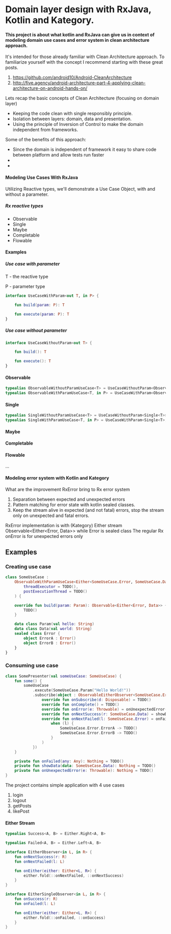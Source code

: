 # Domain layer design with RxJava, Kotlin and Kategory.
 
#### This project is about what kotlin and RxJava can give us in context of modeling domain use cases and error system in clean architecture approach.

It's intended for those already familiar with Clean Architecture approach. 
To familiarize yourself with the concept I recommend starting 
with these great posts.

1. https://github.com/android10/Android-CleanArchitecture
2. http://five.agency/android-architecture-part-4-applying-clean-architecture-on-android-hands-on/

Lets recap the basic concepts of Clean Architecture (focusing on domain layer)

* Keeping the code clean with single responsibly principle.
* Isolation between layers: domain, data and presentation.
* Using the principle of Inversion of Control to make the domain independent from frameworks.

Some of the benefits of this approach:
* Since the domain is independent of framework it easy to share code between platform
and allow tests run faster
*
*



#### Modeling Use Cases With RxJava
Utilizing Reactive types, we'll demonstrate a Use Case Object, with and without a parameter.
  
##### Rx reactive types   
* Observable  
* Single  
* Maybe
* Completable
* Flowable

#### Examples 
##### Use case with parameter

T - the reactive type 

P - parameter type 

```kotlin
interface UseCaseWithParam<out T, in P> {

    fun build(param: P): T

    fun execute(param: P): T
}
```

##### Use case without parameter
```kotlin
interface UseCaseWithoutParam<out T> {

    fun build(): T

    fun execute(): T
}
```

#### Observable
```kotlin
typealias ObservableWithoutParamUseCase<T> = UseCaseWithoutParam<Observable<T>>
typealias ObservableWithParamUseCase<T, in P> = UseCaseWithParam<Observable<T>, P>
```

#### Single
```kotlin
typealias SingleWithoutParamUseCase<T> = UseCaseWithoutParam<Single<T>>
typealias SingleWithParamUseCase<T, in P> = UseCaseWithParam<Single<T>, P>
```

#### Maybe
#### Completable
#### Flowable

...

#### Modeling error system with Kotlin and Kategory  

What are the improvement RxError bring to Rx error system 

1. Separation between expected and unexpected errors
2. Pattern matching for error state with kotlin sealed classes.
3. Keep the stream alive in expected (and not fatal) errors, stop  the stream only on unexpected and fatal errors.  


RxError implementation is with (Kategory) Either stream Observable<Either<Error, Data>>
while Error is sealed class 
The regular Rx onError is for unexpected errors only 
  
## Examples

### Creating use case  
```kotlin
class SomeUseCase :
    ObservableWithParamUseCase<Either<SomeUseCase.Error, SomeUseCase.Data>, SomeUseCase.Param>(
        threadExecutor = TODO(),
        postExecutionThread = TODO()
    ) {

    override fun build(param: Param): Observable<Either<Error, Data>> {
        TODO()
    }

    data class Param(val hello: String)
    data class Data(val world: String)
    sealed class Error {
        object ErrorA : Error()
        object ErrorB : Error()
    }
}
```

### Consuming use case 
```kotlin
class SomePresenter(val someUseCase: SomeUseCase) {
    fun some() {
        someUseCase
            .execute(SomeUseCase.Param("Hello World!"))
            .subscribe(object : ObservableEitherObserver<SomeUseCase.Error, SomeUseCase.Data> {
                override fun onSubscribe(d: Disposable) = TODO()
                override fun onComplete() = TODO()
                override fun onError(e: Throwable) = onUnexpectedError(e)
                override fun onNextSuccess(r: SomeUseCase.Data) = showData(r)
                override fun onNextFailed(l: SomeUseCase.Error) = onFailed(
                    when (l) {
                        SomeUseCase.Error.ErrorA -> TODO()
                        SomeUseCase.Error.ErrorB -> TODO()
                    }
                )
            })
    }

    private fun onFailed(any: Any): Nothing = TODO()
    private fun showData(data: SomeUseCase.Data): Nothing = TODO()
    private fun onUnexpectedError(e: Throwable): Nothing = TODO()
}
```

The project contains simple application with 4 use cases 
 
1. login 
2. logout
3. getPosts 
4. likePost

#### Either Stream
```kotlin
typealias Success<A, B> = Either.Right<A, B>

typealias Failed<A, B> = Either.Left<A, B>
```

```kotlin
interface EitherObserver<in L, in R> {
    fun onNextSuccess(r: R)
    fun onNextFailed(l: L)

    fun onEither(either: Either<L, R>) {
        either.fold(::onNextFailed, ::onNextSuccess)
    }
}

interface EitherSingleObserver<in L, in R> {
    fun onSuccess(r: R)
    fun onFailed(l: L)

    fun onEither(either: Either<L, R>) {
        either.fold(::onFailed, ::onSuccess)
    }
}
```


